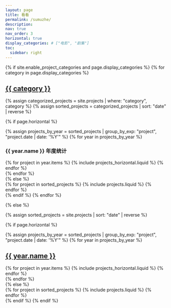 ```yaml
---
layout: page
title: 看看
permalink: /sumuzhe/
description: 
nav: true
nav_order: 3
horizontal: true
display_categories: # ["电影", "剧集"]
toc:
  sidebar: right
---
```


<!-- pages/projects.md -->
<div class="projects">
{% if site.enable_project_categories and page.display_categories %}
  <!-- Display categorized projects -->
  {% for category in page.display_categories %}
  <a id="{{ category }}" href=".#{{ category }}">
    <h2 class="category">{{ category }}</h2>
  </a>
  {% assign categorized_projects = site.projects | where: "category", category %}
  {% assign sorted_projects = categorized_projects | sort: "date" | reverse %}

  <!-- Generate cards for each project -->
  {% if page.horizontal %}
  <div class="container">
    {% assign projects_by_year = sorted_projects | group_by_exp: "project", "project.date | date: '%Y'" %}
    {% for year in projects_by_year %}
    <h3>{{ year.name }} 年度统计</h3>
    <div class="row row-cols-1 row-cols-md-1">
      {% for project in year.items %}
        {% include projects_horizontal.liquid %}
      {% endfor %}
    </div>
    {% endfor %}
  </div>
  {% else %}
  <div class="row row-cols-1 row-cols-md-3">
    {% for project in sorted_projects %}
      {% include projects.liquid %}
    {% endfor %}
  </div>
  {% endif %}
  {% endfor %}

{% else %}

<!-- Display projects without categories -->

{% assign sorted_projects = site.projects | sort: "date" | reverse %}

  <!-- Generate cards for each project -->

{% if page.horizontal %}
  <div class="container">
    {% assign projects_by_year = sorted_projects | group_by_exp: "project", "project.date | date: '%Y'" %}
    {% for year in projects_by_year %}
      <a id="{{ year.name }}" href=".#{{ year.name }}">
        <h2 class="category">{{ year.name }}</h2>
      </a>
      <div class="row row-cols-1 row-cols-md-1">
      {% for project in year.items %}
        {% include projects_horizontal.liquid %}
      {% endfor %}
      </div>
    {% endfor %}
  </div>
  {% else %}
  <div class="row row-cols-1 row-cols-md-3">
    {% for project in sorted_projects %}
      {% include projects.liquid %}
    {% endfor %}
  </div>
  {% endif %}
{% endif %}
</div>
